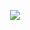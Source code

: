 <p align="center">
  <img src=https://github.com/ateschan/TAMUSA/assets/89411709/4259db46-ed43-400b-85b7-1a2dbd37a5a4></img>
</p>

<p align="center>
  <img src=https://github.com/ateschan/TAMUSA/assets/89411709/4259db46-ed43-400b-85b7-1a2dbd37a5a4>
</p>
